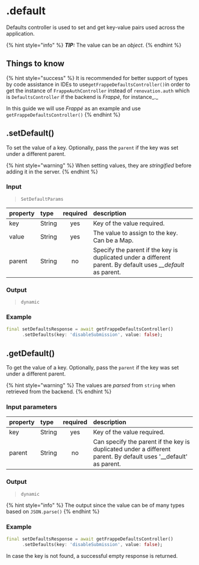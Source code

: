 # .default

Defaults controller is used to set and get key-value pairs used across the application.

{% hint style="info" %}
_**TIP:**_ The value can be an _object_.
{% endhint %}

## Things to know

{% hint style="success" %}
It is recommended for better support of types by code assistance in IDEs to use`getFrappeDefaultsController()`in order to get the instance of `FrappeAuthController` instead of `renovation.auth` which is `DefaultsController` if the backend is _Frappè_, for instance_._

In this guide we will use _Frappé_ as an example and use `getFrappeDefaultsController()`
{% endhint %}

## .setDefault\(\)

To set the value of a key. Optionally, pass the `parent` if the key was set under a different parent.

{% hint style="warning" %}
When setting values, they are _stringified_ before adding it in the server.
{% endhint %}

### Input

> `SetDefaultParams`

| property | type | required | description |
| :--- | :--- | :---: | :--- |
| key | String | yes | Key of the value required. |
| value | String | yes | The value to assign to the key. Can be a Map. |
| parent | String | no | Specify the parent if the key is duplicated under a different parent. By default uses _\_\_default_ as parent. |

### Output

> `dynamic`

### Example

```dart
final setDefaultsResponse = await getFrappeDefaultsController()
      .setDefaults(key: 'disableSubmission', value: false);
```

## .getDefault\(\)

To get the value of a key. Optionally, pass the `parent`  if the key was set under a different parent.

{% hint style="warning" %}
The values are _parsed_ from `string` when retrieved from the backend.
{% endhint %}

### Input parameters

| property | type | required | description |
| :--- | :--- | :---: | :--- |
| key | String | yes | Key of the value required. |
| parent | String | no | Can specify the parent if the key is duplicated under a different parent. By default uses '\_\_default' as parent. |

### Output

> `dynamic`

{% hint style="info" %}
The output since the value can be of many types based on `JSON.parse()`
{% endhint %}

### Example

```dart
final setDefaultsResponse = await getFrappeDefaultsController()
      .setDefaults(key: 'disableSubmission', value: false);
```

In case the key is not found, a successful empty response is returned.

